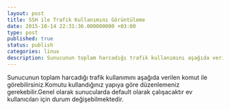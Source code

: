 ```yaml
---
layout: post
title: SSH ile Trafik Kullanımını Görüntüleme
date: 2015-10-14 22:31:36.000000000 +03:00
type: post
published: true
status: publish
categories: linux
description: Sunucunun toplam harcadığı trafik kullanımını aşağıda verilen komut ile görebilirsiniz.Komutu kullandığınız yapıya göre düzenlemeniz gerekebilir.Genel
---
```


Sunucunun toplam harcadığı trafik kullanımını aşağıda verilen komut ile görebilirsiniz.Komutu kullandığınız yapıya göre düzenlemeniz gerekebilir.Genel olarak sunucularda default olarak çalışacaktır ev kullanıcıları için durum değişebilmektedir.

<script src="https://gist.github.com/MertcanGokgoz/4024cf2082611c803c16.js"></script>
